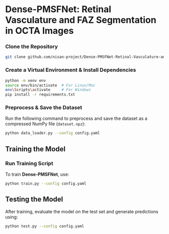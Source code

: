 # **Dense-PMSFNet: Retinal Vasculature and FAZ Segmentation in OCTA Images**  

### **Clone the Repository**  
```bash
git clone github.com/nisan-project/Dense-PMSFNet-Retinal-Vasculature-and-FAZ-Segmentation-Network-in-OCTA-Images.git
```
### **Create a Virtual Environment & Install Dependencies**  
```bash
python -m venv env  
source env/bin/activate  # For Linux/Mac  
env\Scripts\activate     # For Windows  
pip install -r requirements.txt  
```
### **Preprocess & Save the Dataset**  
Run the following command to preprocess and save the dataset as a compressed NumPy file (`dataset.npz`):  
```bash
python data_loader.py --config config.yaml
```

## **Training the Model**  

### **Run Training Script**  
To train **Dense-PMSFNet**, use:  
```bash
python train.py --config config.yaml
```
## **Testing the Model**  
After training, evaluate the model on the test set and generate predictions using:  
```bash
python test.py --config config.yaml
```



